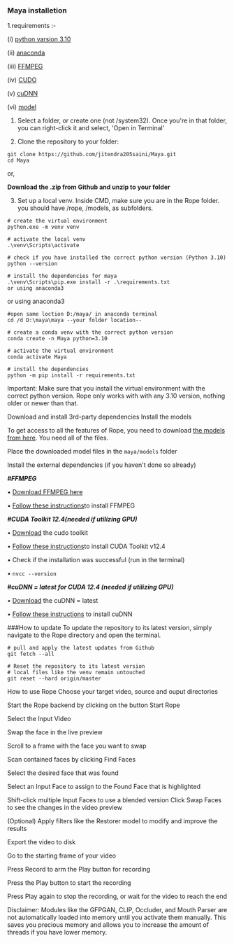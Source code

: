 ### Maya installetion ###

1.requirements :- 

(i) [python varsion 3.10](https://www.python.org/downloads/windows/)

(ii) [anaconda](https://www.anaconda.com/download/)

(iii) [FFMPEG](https://www.ffmpeg.org/download.html)

(iv) [CUDO](https://developer.nvidia.com/cuda-12-4-0-download-archive#:~:text=Select%20Target%20Platform.%20Click%20on%20the%20green%20buttons%20that)

(v) [cuDNN](https://developer.nvidia.com/rdp/cudnn-archive#:~:text=Explore%20and%20download%20past%20releases%20from%20cuDNN)

(vi) [model](https://github.com/Hillobar/Rope/releases/tag/Sapphire)

1. Select a folder, or create one (not /system32). Once you're in that folder, you can right-click it and select, 'Open in Terminal'

2. Clone the repository to your folder:
```
git clone https://github.com/jitendra205saini/Maya.git
cd Maya
```
or,

**Download the .zip from Github and unzip to your folder**

3. Set up a local venv. Inside CMD, make sure you are in the Rope folder. you should have /rope, /models, as subfolders.
```
# create the virtual environment
python.exe -m venv venv

# activate the local venv
.\venv\Scripts\activate

# check if you have installed the correct python version (Python 3.10)
python --version

# install the dependencies for maya
.\venv\Scripts\pip.exe install -r .\requirements.txt
or using anaconda3
```

or using anaconda3
````
#open same loction D:/maya/ in anaconda terminal
cd /d D:\maya\maya --your folder location--

# create a conda venv with the correct python version
conda create -n Maya python=3.10

# activate the virtual environment
conda activate Maya

# install the dependencies
python -m pip install -r requirements.txt
````

Important: Make sure that you install the virtual environment with the correct python version. Rope only works with with any 3.10 version, nothing older or newer than that.

Download and install 3rd-party dependencies
Install the models

To get access to all the features of Rope, you need to download [the models from here](https://github.com/Hillobar/Rope/releases/tag/Sapphire). You need all of the files.

Place the downloaded model files in the ```maya/models``` folder

Install the external dependencies (if you haven't done so already)

***#FFMPEG***

   • [Download FFMPEG here](https://www.ffmpeg.org/download.html)

   • [Follow these instructions](https://www.youtube.com/watch?v=4jx2_j5Seew)to install FFMPEG

***#CUDA Toolkit 12.4(needed if utilizing GPU)***

   • [Download](https://developer.nvidia.com/cuda-12-4-0-download-archive#:~:text=Select%20Target%20Platform.%20Click%20on%20the%20green%20buttons%20that) the cudo toolkit

   • [Follow these instructions](https://www.youtube.com/watch?v=r7Am-ZGMef8&t=612s)to install CUDA Toolkit v12.4

   • Check if the installation was successful (run in the terminal)

  • ```nvcc --version```

***#cuDNN = latest for CUDA 12.4 (needed if utilizing GPU)***

  • [Download](https://developer.nvidia.com/rdp/cudnn-archive#:~:text=Explore%20and%20download%20past%20releases%20from%20cuDNN) the cuDNN = latest

   •  [Follow these instructions](https://www.youtube.com/watch?v=GPBeiKYkuZE&t=240s) to install cuDNN

###How to update
To update the repository to its latest version, simply navigate to the Rope directory and open the terminal.
```
# pull and apply the latest updates from Github
git fetch --all

# Reset the repository to its latest version
# local files like the venv remain untouched
git reset --hard origin/master
```
How to use Rope
Choose your target video, source and ouput directories

Start the Rope backend by clicking on the button Start Rope

Select the Input Video

Swap the face in the live preview

Scroll to a frame with the face you want to swap

Scan contained faces by clicking Find Faces

Select the desired face that was found

Select an Input Face to assign to the Found Face that is highlighted

Shift-click multiple Input Faces to use a blended version
Click Swap Faces to see the changes in the video preview

(Optional) Apply filters like the Restorer model to modify and improve the results

Export the video to disk

Go to the starting frame of your video

Press Record to arm the Play button for recording

Press the Play button to start the recording

Press Play again to stop the recording, or wait for the video to reach the end

Disclaimer: Modules like the GFPGAN, CLIP, Occluder, and Mouth Parser are not automatically loaded into memory until you activate them manually. This saves you precious memory and allows you to increase the amount of threads if you have lower memory.

  
